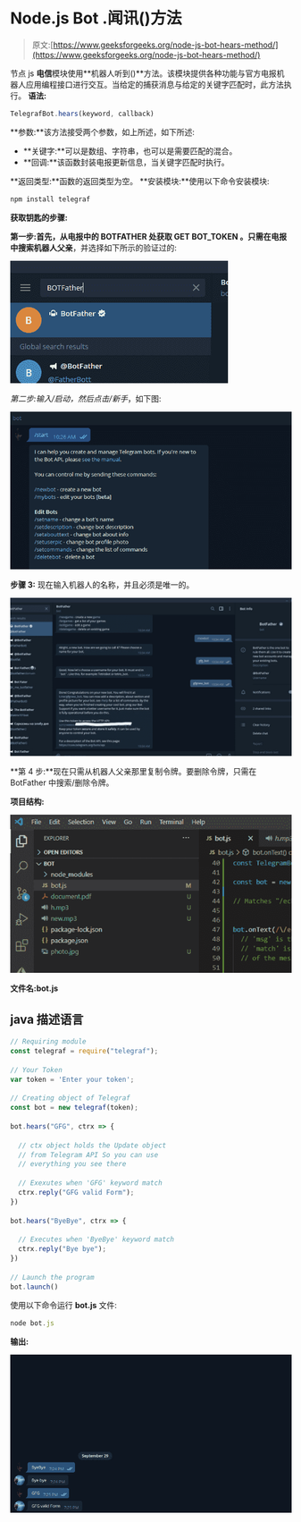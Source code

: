 # Node.js Bot .闻讯()方法

> 原文:[https://www.geeksforgeeks.org/node-js-bot-hears-method/](https://www.geeksforgeeks.org/node-js-bot-hears-method/)

节点 js **电信**模块使用**机器人听到()**方法。该模块提供各种功能与官方电报机器人应用编程接口进行交互。当给定的捕获消息与给定的关键字匹配时，此方法执行。
**语法:**

```js
TelegrafBot.hears(keyword, callback)
```

**参数:**该方法接受两个参数，如上所述，如下所述:

*   **关键字:**可以是数组、字符串，也可以是需要匹配的混合。
*   **回调:**该函数封装电报更新信息，当关键字匹配时执行。

**返回类型:**函数的返回类型为空。
**安装模块:**使用以下命令安装模块:

```js
npm install telegraf
```

**获取钥匙的步骤:**

**第一步:**首先，从电报中的 BOTFATHER 处获取 **GET BOT_TOKEN** 。只需在电报中搜索**机器人父亲**，并选择如下所示的验证过的:

![](img/00bf1a9a7f602262faf47af3bb85960f.png)

**第二步:**输入*/启动*，然后点击*/新手*，如下图:

![](img/d520cada69e7776bdd44d98ac2dc7f94.png)

**步骤 3:** 现在输入机器人的名称，并且必须是唯一的。

![](img/cef7ef3daa2782f014c9b59a14b32547.png)

**第 4 步:**现在只需从机器人父亲那里复制令牌。要删除令牌，只需在 BotFather 中搜索/删除令牌。

**项目结构:**

![](img/ae46355079a641f3008ac1a22f1a50c1.png)

**文件名:bot.js**

## java 描述语言

```js
// Requiring module
const telegraf = require("telegraf");

// Your Token
var token = 'Enter your token';

// Creating object of Telegraf
const bot = new telegraf(token); 

bot.hears("GFG", ctrx => {

  // ctx object holds the Update object
  // from Telegram API So you can use
  // everything you see there

  // Exexutes when 'GFG' keyword match
  ctrx.reply("GFG valid Form");  
})

bot.hears("ByeBye", ctrx => { 

  // Executes when 'ByeBye' keyword match
  ctrx.reply("Bye bye");  
})

// Launch the program
bot.launch()
```

使用以下命令运行 **bot.js** 文件:

```js
node bot.js
```

**输出:**

![](img/8294dd7db19b5cb6528849e23f64ab7f.png)